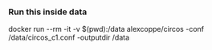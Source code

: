 ### Run this inside data

docker run --rm -it -v $(pwd):/data alexcoppe/circos -conf /data/circos_c1.conf -outputdir /data
